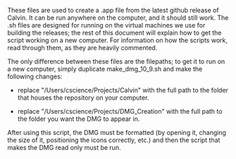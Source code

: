 These files are used to create a .app file from the latest github release of Calvin. It can be run anywhere on the computer, and it should still work. The .sh files are designed for running on the virtual machines we use for building the releases; the rest of this document will explain how to get the script working on a new computer. For information on how the scripts work, read through them, as they are heavily commented.

The only difference between these files are the filepaths; to get it to run on a new computer, simply duplicate make_dmg_10_9.sh and make the following changes:

* replace "/Users/cscience/Projects/Calvin" with the full path to the folder that houses the repository on your computer.

* replace "/Users/cscience/Projects/DMG_Creation" with the full path to the folder you want the DMG to appear in.

After using this script, the DMG must be formatted (by opening it, changing the size of it, positioning the icons correctly, etc.) and then the script that makes the DMG read only must be run.